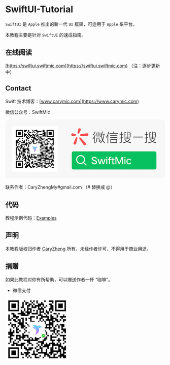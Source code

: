 # SwiftUI-Tutorial

`SwiftUI` 是 `Apple` 推出的新一代 `UI` 框架，可适用于 `Apple` 系平台。

本教程主要是针对 `SwiftUI` 的速成指南。

## 在线阅读

[https://swiftui.swiftmic.com](https://swiftui.swiftmic.com) （注：逐步更新中）

## Contact

Swift 技术博客：[www.carymic.com](https://www.carymic.com)

微信公众号：SwiftMic

![swiftmic_wechat_logo](docs/img/swiftmic_wechat_logo.png)

联系作者：CaryZhengMy#gmail.com （# 替换成 @）

## 代码

教程示例代码：[Examples](https://github.com/CaryZheng/SwiftUI-Tutorial/tree/master/code)

## 声明

本教程版权归作者 [CaryZheng](https://github.com/CaryZheng) 所有，未经作者许可，不得用于商业用途。

## 捐赠

如果此教程对你有所帮助，可以赠送作者一杯 “咖啡”。

* 微信支付

![donate_wechat](docs/img/donate_wechat.png)